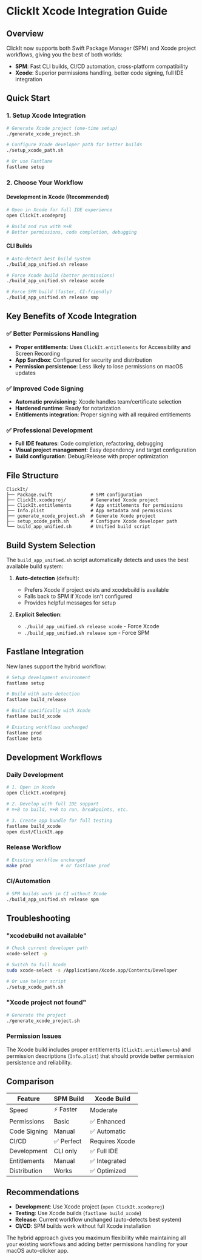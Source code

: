# ClickIt Xcode Integration Guide

## Overview

ClickIt now supports both Swift Package Manager (SPM) and Xcode project workflows, giving you the best of both worlds:
- **SPM**: Fast CLI builds, CI/CD automation, cross-platform compatibility
- **Xcode**: Superior permissions handling, better code signing, full IDE integration

## Quick Start

### 1. Setup Xcode Integration
```bash
# Generate Xcode project (one-time setup)
./generate_xcode_project.sh

# Configure Xcode developer path for better builds
./setup_xcode_path.sh

# Or use Fastlane
fastlane setup
```

### 2. Choose Your Workflow

#### Development in Xcode (Recommended)
```bash
# Open in Xcode for full IDE experience
open ClickIt.xcodeproj

# Build and run with ⌘+R
# Better permissions, code completion, debugging
```

#### CLI Builds
```bash
# Auto-detect best build system
./build_app_unified.sh release

# Force Xcode build (better permissions)
./build_app_unified.sh release xcode

# Force SPM build (faster, CI-friendly)
./build_app_unified.sh release smp
```

## Key Benefits of Xcode Integration

### ✅ Better Permissions Handling
- **Proper entitlements**: Uses `ClickIt.entitlements` for Accessibility and Screen Recording
- **App Sandbox**: Configured for security and distribution
- **Permission persistence**: Less likely to lose permissions on macOS updates

### ✅ Improved Code Signing
- **Automatic provisioning**: Xcode handles team/certificate selection
- **Hardened runtime**: Ready for notarization
- **Entitlements integration**: Proper signing with all required entitlements

### ✅ Professional Development
- **Full IDE features**: Code completion, refactoring, debugging
- **Visual project management**: Easy dependency and target configuration
- **Build configuration**: Debug/Release with proper optimization

## File Structure

```
ClickIt/
├── Package.swift              # SPM configuration
├── ClickIt.xcodeproj/         # Generated Xcode project
├── ClickIt.entitlements       # App entitlements for permissions
├── Info.plist                 # App metadata and permissions
├── generate_xcode_project.sh  # Generate Xcode project
├── setup_xcode_path.sh        # Configure Xcode developer path
└── build_app_unified.sh       # Unified build script
```

## Build System Selection

The `build_app_unified.sh` script automatically detects and uses the best available build system:

1. **Auto-detection** (default):
   - Prefers Xcode if project exists and xcodebuild is available
   - Falls back to SPM if Xcode isn't configured
   - Provides helpful messages for setup

2. **Explicit Selection**:
   - `./build_app_unified.sh release xcode` - Force Xcode
   - `./build_app_unified.sh release spm` - Force SPM

## Fastlane Integration

New lanes support the hybrid workflow:

```bash
# Setup development environment
fastlane setup

# Build with auto-detection
fastlane build_release

# Build specifically with Xcode
fastlane build_xcode

# Existing workflows unchanged
fastlane prod
fastlane beta
```

## Development Workflows

### Daily Development
```bash
# 1. Open in Xcode
open ClickIt.xcodeproj

# 2. Develop with full IDE support
# ⌘+B to build, ⌘+R to run, breakpoints, etc.

# 3. Create app bundle for full testing
fastlane build_xcode
open dist/ClickIt.app
```

### Release Workflow
```bash
# Existing workflow unchanged
make prod           # or fastlane prod
```

### CI/Automation
```bash
# SPM builds work in CI without Xcode
./build_app_unified.sh release spm
```

## Troubleshooting

### "xcodebuild not available"
```bash
# Check current developer path
xcode-select -p

# Switch to full Xcode
sudo xcode-select -s /Applications/Xcode.app/Contents/Developer

# Or use helper script
./setup_xcode_path.sh
```

### "Xcode project not found"
```bash
# Generate the project
./generate_xcode_project.sh
```

### Permission Issues
The Xcode build includes proper entitlements (`ClickIt.entitlements`) and permission descriptions (`Info.plist`) that should provide better permission persistence and reliability.

## Comparison

| Feature | SPM Build | Xcode Build |
|---------|-----------|-------------|
| Speed | ⚡ Faster | Moderate |
| Permissions | Basic | ✅ Enhanced |
| Code Signing | Manual | ✅ Automatic |
| CI/CD | ✅ Perfect | Requires Xcode |
| Development | CLI only | ✅ Full IDE |
| Entitlements | Manual | ✅ Integrated |
| Distribution | Works | ✅ Optimized |

## Recommendations

- **Development**: Use Xcode project (`open ClickIt.xcodeproj`)
- **Testing**: Use Xcode builds (`fastlane build_xcode`)
- **Release**: Current workflow unchanged (auto-detects best system)
- **CI/CD**: SPM builds work without full Xcode installation

The hybrid approach gives you maximum flexibility while maintaining all your existing workflows and adding better permissions handling for your macOS auto-clicker app.